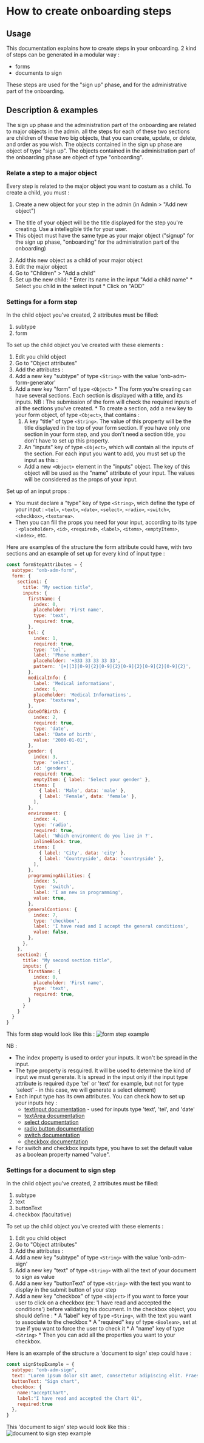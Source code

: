 # How to create onboarding steps

## Usage
This documentation explains how to create steps in your onboarding. 2 kind of steps can be generated in a modular way :
* forms
* documents to sign

These steps are used for the "sign up" phase, and for the administrative part of the onboarding.

## Description & examples
The sign up phase and the administration part of the onboarding are related to major objects in the admin. all the steps for each of these two sections are children of these two big objects, that you can create, update, or delete, and order as you wish. 
The objects contained in the sign up phase are object of type "sign up".
The objects contained in the administration part of the onboarding phase are object of type "onboarding".

### Relate a step to a major object
Every step is related to the major object you want to costum as a child. To create a child, you must :
1. Create a new object for your step in the admin (in Admin > "Add new object")
  * The title of your object will be the title displayed for the step you're creating. Use a intellegible title for your user.
  * This object must have the same type as your major object ("signup" for the sign up phase, "onboarding" for the administration part of the onboarding)
2. Add this new object as a child of your major object
  1. Edit the major object
  2. Go to "Children" > "Add a child"
  3. Set up the new child:
    * Enter its name in the input "Add a child name"
    * Select you child in the select input
    * Click on "ADD"

### Settings for a form step
In the child object you've created, 2 attributes must be filled:
1. subtype
2. form

To set up the child object you've created with these elements :
1. Edit you child object
2. Go to "Object attributes"
3. Add the attributes :
  1. Add a new key "subtype" of type `<String>` with the value 'onb-adm-form-generator'
  2. Add a new key "form" of type `<Object>` 
    * The form you're creating can have several sections. Each section is displayed with a title, and its inputs. 
    NB : The submission of the form will check the required inputs of all the sections you've created. 
    * To create a section, add a new key to your form object, of type `<Object>`, that contains :
      1. A key "title" of type `<String>`. The value of this property will be the title displayed in the top of your form section. If you have only one section in your form step, and you don't need a section title, you don't have to set up this property.
      2. An "inputs" key of type `<Object>`, which will contain all the inputs of the section. For each input you want to add, you must set up the input as this :
        * Add a new `<Object>` element in the "inputs" object. The key of this object will be used as the "name" attribute of your input. The values will be considered as the props of your input.

Set up of an input props :
* You must declare a "type" key of type `<String>`, wich define the type of your input : `<tel>`, `<text>`, `<date>`, `<select>`, `<radio>`, `<switch>`, `<checkbox>`, `<textarea>`. 
* Then you can fill the props you need for your input, according to its type : `<placeholder>`, `<id>`, `<required>`, `<label>`, `<items>`, `<emptyItems>`, `<index>`, etc.

Here are examples of the structure the form attribute could have, with two sections and an example of set up for every kind of input type :

```javascript
const formStepAttributes = {
  subtype: "onb-adm-form",
  form: {
    section1: {
      title: "My section title",
      inputs: {
        firstName: {
          index: 0,
          placeholder: 'First name',
          type: 'text',
          required: true,
        },
        tel: {
          index: 1,
          required: true,
          type: 'tel',
          label: 'Phone number',
          placeholder: '+333 33 33 33 33',
          pattern: '[+][3][0-9]{2}[0-9]{2}[0-9]{2}[0-9]{2}[0-9]{2}',
        },
        medicalInfo: {
          label: 'Medical informations',
          index: 6,
          placeholder: 'Medical Informations',
          type: 'textarea',
        },
        dateOfBirth: {
          index: 2,
          required: true,
          type: 'date',
          label: 'Date of birth',
          value: '2000-01-01',
        },
        gender: {
          index: 3,
          type: 'select',
          id: 'genders',
          required: true,
          emptyItem: { label: 'Select your gender' },
          items: [
            { label: 'Male', data: 'male' },
            { label: 'Female', data: 'female' },
          ],
        },
        environment: {
          index: 4,
          type: 'radio',
          required: true,
          label: 'Which environment do you live in ?',
          inlineBlock: true,
          items: [
            { label: 'City', data: 'city' },
            { label: 'Countryside', data: 'countryside' },
          ],
        },
        programmingAbilities: {
          index: 5,
          type: 'switch',
          label: 'I am new in programming',
          value: true,
        },
        generalContions: {
          index: 7,
          type: 'checkbox',
          label: 'I have read and I accept the general conditions',
          value: false,
        },
      },
    },
    section2: {
      title: "My second section title",
      inputs: {
        firstName: {
          index: 0,
          placeholder: 'First name',
          type: 'text',
          required: true,
        }
      }
    }
  }
}
```

This form step would look like this :
![form step example](https://user-images.githubusercontent.com/35296671/56503976-012aae80-650f-11e9-82c8-dd7d026b6eb1.png)

NB : 
* The index property is used to order your inputs. It won't be spread in the input.
* The type property is resquired. It will be used to determine the kind of input we must generate. It is spread in the input only if the input type attribute is required (type 'tel' or 'text' for example, but not for type 'select' - in this case, we will generate a select element)
* Each input type has its own attributes. You can check how to set up your inputs hey : 
  * [textInput documentation](https://alem.01-edu.org/design/Components/FormInputs/TextInput) - used for inputs type 'text', 'tel', and 'date'
  * [textArea documentation](https://alem.01-edu.org/design/Components/FormInputs/TextArea)
  * [select documentation](https://alem.01-edu.org/design/Components/FormControls/Select)
  * [radio button documentation](https://alem.01-edu.org/design/Components/FormControls/Radio)
  * [switch documentation](https://alem.01-edu.org/design/Components/FormControls/Switch)
  * [checkbox documentation](https://alem.01-edu.org/design/Components/FormControls/Checkbox)
* For switch and checkbox inputs type, you have to set the default value as a boolean property named "value".

### Settings for a document to sign step
In the child object you've created, 2 attributes must be filled:
1. subtype
2. text
3. buttonText
4. checkbox (facultative)

To set up the child object you've created with these elements :
1. Edit you child object
2. Go to "Object attributes"
3. Add the attributes :
  1. Add a new key "subtype" of type `<String>` with the value 'onb-adm-sign'
  2. Add a new key "text" of type `<String>` with all the text of your document to sign as value
  3. Add a new key "buttonText" of type `<String>` with the text you want to display in the submit button of your step
  4. Add a new key "checkbox" of type `<Object>` if you want to force your user to click on a checkbox (ex: 'I have read and accepted the conditions') before validating his document. In the checkbox object, you should define :
    * A "label" key of type `<String>`, with the text you want to associate to the checkbox
    * A "required" key of type `<Boolean>`, set at true if you want to force the user to check it
    * A "name" key of type `<String>`
    * Then you can add all the properties you want to your checkbox.

Here is an example of the structure a 'document to sign' step could have :

```javascript
const signStepExample = {
  subtype: "onb-adm-sign",
  text: "Lorem ipsum dolor sit amet, consectetur adipiscing elit. Praesent ornare non sem eu pretium. Integer porttitor risus eget nibh iaculis, ac lacinia orci dictum. Nunc ullamcorper consequat enim in posuere. Aliquam volutpat est odio, vel maximus arcu maximus sit amet. Donec ultricies faucibus magna id luctus. Duis et dapibus elit. In vestibulum ipsum erat, at commodo tortor convallis vel. Nunc ut ultrices nulla. Etiam lorem justo, consequat a consectetur a, porttitor non turpis. Mauris eu mollis nisl, id dignissim quam. Curabitur condimentum sollicitudin rutrum. Aenean blandit, arcu nec ullamcorper rhoncus, lectus sem lacinia lorem, venenatis dignissim velit mi et sapien. Nullam posuere augue ut magna ullamcorper dignissim. Ut rhoncus sapien vel nulla commodo finibus. Cras non leo vel urna finibus volutpat. Praesent et ex eget diam tincidunt suscipit. Phasellus bibendum neque vel placerat iaculis. Vestibulum bibendum ultrices ipsum, non sodales lectus. Cras eget orci eget elit blandit scelerisque at ut nulla. Integer ligula eros, eleifend quis sodales a, porttitor sit amet neque. Fusce mollis magna at lectus varius, quis suscipit mi cursus. Etiam id imperdiet metus, in malesuada quam. Aliquam facilisis nunc non sapien condimentum, quis iaculis nisl auctor. Nunc lorem sapien, interdum vel efficitur ac, dapibus a diam. Ut ante urna, sodales in bibendum vel, lacinia ut mauris. In vel placerat leo. In libero dui, tincidunt at sem id, faucibus sollicitudin elit.",
  buttonText: "Sign chart",
  checkbox: {
    name:"acceptChart",
    label:"I have read and accepted the Chart 01",
    required:true
  },
}
```

This 'document to sign' step would look like this :
![document to sign step example](https://user-images.githubusercontent.com/35296671/56504782-8f079900-6511-11e9-9a0e-bb638b6d7d03.png)


